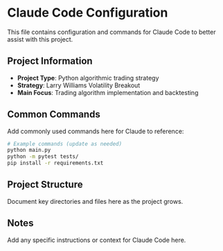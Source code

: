 # Claude Code Configuration

This file contains configuration and commands for Claude Code to better assist with this project.

## Project Information
- **Project Type**: Python algorithmic trading strategy
- **Strategy**: Larry Williams Volatility Breakout
- **Main Focus**: Trading algorithm implementation and backtesting

## Common Commands
Add commonly used commands here for Claude to reference:

```bash
# Example commands (update as needed)
python main.py
python -m pytest tests/
pip install -r requirements.txt
```

## Project Structure
Document key directories and files here as the project grows.

## Notes
Add any specific instructions or context for Claude Code here.